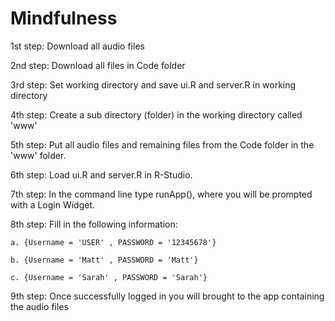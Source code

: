 # Mindfulness

1st step: Download all audio files

2nd step: Download all files in Code folder 

3rd step: Set working directory and save ui.R and server.R in working directory

4th step: Create a sub directory (folder) in the working directory called 'www'

5th step: Put all audio files and remaining files from the Code folder in the 'www' folder.

6th step: Load ui.R and server.R in R-Studio.

7th step: In the command line type runApp(), where you will be prompted with a Login Widget.

8th step: Fill in the following information: 

    a. {Username = 'USER' , PASSWORD = '12345678'}
  
    b. {Username = 'Matt' , PASSWORD = 'Matt'}
  
    c. {Username = 'Sarah' , PASSWORD = 'Sarah'}
                                             
9th step: Once successfully logged in you will brought to the app containing the audio files
